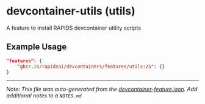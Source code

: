 
# devcontainer-utils (utils)

A feature to install RAPIDS devcontainer utility scripts

## Example Usage

```json
"features": {
    "ghcr.io/rapidsai/devcontainers/features/utils:25": {}
}
```





---

_Note: This file was auto-generated from the [devcontainer-feature.json](https://github.com/rapidsai/devcontainers/blob/main/features/src/utils/devcontainer-feature.json).  Add additional notes to a `NOTES.md`._
